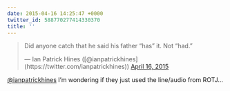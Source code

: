 ```yaml
---
date: 2015-04-16 14:25:47 +0000
twitter_id: 588770277414330370
title: ''
---
```


<blockquote class="twitter-tweet"><p lang="en" dir="ltr">Did anyone catch that he said his father “has” it. Not “had.”</p>&mdash; Ian Patrick Hines ([@ianpatrickhines](https://twitter.com/ianpatrickhines)) <a href="https://twitter.com/ianpatrickhines/status/588768001840779264?ref_src=twsrc%5Etfw">April 16, 2015</a></blockquote>
<script async src="https://platform.twitter.com/widgets.js" charset="utf-8"></script>

[@ianpatrickhines](https://twitter.com/ianpatrickhines) I’m wondering if they just used the line/audio from ROTJ…
